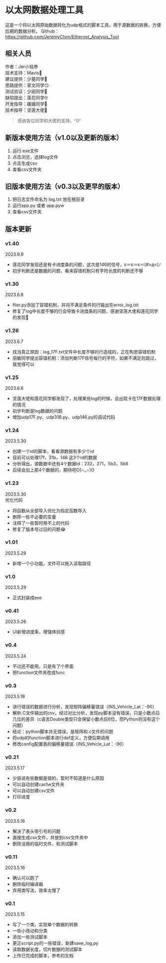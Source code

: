# 以太网数据处理工具
这是一个将以太网原始数据转化为udp格式的脚本工具，用于源数据的转换，方便后期的数据分析。
Github：https://github.com/JeremyChim/Ethernet_Analysis_Tool

## 相关人员
作者：Jer小铭😎   
技术支持：Mavis🤣   
建议提供：少基同学🤪   
思路提供：家文同学😏   
测试验证：少丽同学🤨   
缺陷提出：莲花同学🤓   
开发指导：媛媛同学🤠   
技术指导：坚莲大佬🧐   
 
> 感谢各位同学和大佬的支持。^0^

## 新版本使用方法（v1.0以及更新的版本）
1. 运行.exe文件 
2. 点击浏览，选择log文件
3. 点击生成csv
4. 查看csv文件夹

## 旧版本使用方法（v0.3以及更早的版本）
1. 把日志文件命名为 log.txt 放在根目录 
2. 运行app.py 或者 app.pyw 
3. 查看csv文件夹

## 版本更新

### v1.40
2023.6.9
- 莲花同学发现还是有卡进度条的问题，这次是146的信号，ε＝ε＝ε＝(#>д<)ﾉ
- 初步判断还是数据的问题，看来容错机制只有字符长度的判断还不够

### v1.30  
2023.6.8
- flier.py添加了容错机制，并将不满足条件的行输出在error_log.txt
- 修复了log中长度不够的行会导致卡进度条的问题，感谢坚莲大佬和莲花同学的发现🤣

### v1.26
2023.6.7
- 找当真正原因：log_17F.txt文件中长度不够的行造成的，正在构思容错机制
- 丽敏同学提出容错机制：添加判断17F信号每行的字符，如果不满足则跳过，我觉得可以

### v1.25
2023.6.6
- 坚莲大佬和莲花同学都发现了，处理某些log的时候，会出现卡在17F数据处理的情况
- 初步判断是log数据的问题
- 增加udp17F.py、udp31B.py、udp146.py的调试代码

### v1.24
2023.5.30
 - 创建一个id的脚本，看看源数据有多少个id
 - 目前可以处理17f，31b，146 这3个id的数据
 - 分析得出，源数据中还有4个数据id：232，271，5b3，5b8
 - 后续会加上那4个数据的，期待吧O(∩_∩)O

### v1.23
2023.5.30   
优化代码
- 将函数从全部导入优化为指定函数导入
- 删除一些不必要的变量
- 注释了一些暂时用不上的代码
- 修复了版本号过旧的问题😂

### v1.01
2023.5.29   
- 新增一个小功能，文件可以拖入读取路径

### v1.0
2023.5.29   
- 正式封装成exe

### v0.41
2023.5.26   
- UI新增进度条，增强体验感

### v0.4
2023.5.24
- 不过还不能用，只是有了个界面
- 把function文件夹改成func

### v0.3
2023.5.18
- 进行错误的数据进行分析，发现矩阵偏移量错误（INS_Vehicle_Lat：-90）
- 解析.C文件输出的csv，经过对比分析，发现py脚本没有错误，只是小数点后几位的差异（c语言Double类型只会保留小数点后6位，而Python则没有这个问题）
- 结论：python脚本并无错误，是矩阵和.c文件的问题
- 将udp的function脚本进行def定义，方便后期调用
- 修改config配置表的偏移量错误（INS_Vehicle_Lat：-90）

### v0.21
2023.5.17
- 少丽说有些数据是错的，暂时不知道是什么原因
- 可以自动创建cache文件夹
- 可以自动创建csv文件
- 打印进度

### v0.2
2023.5.16
- 解决了表头带引号的问题
- 直接生成csv文件，并放到csv文件夹中
- 删除没用的临时文件，和测试脚本

### v0.11
2023.5.16
- 确认可以跑了
- 删除临时编译器
- 弃用类写法，效率太慢了

### v0.1
2023.5.15
- 写了一个类，实现单个数据的转换
- 一些小改动和分类
- 添加一些测试脚本
- 更正script.py的一些错误，新建save_log.py
- 读取数据长度，切片数据的测试脚本
- 上传已完成的脚本，参考的文档
